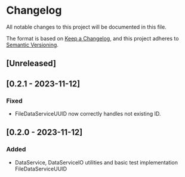 # Changelog

All notable changes to this project will be documented in this file.

The format is based on [Keep a Changelog](https://keepachangelog.com/en/1.1.0/),
and this project adheres to [Semantic Versioning](https://semver.org/spec/v2.0.0.html).

## [Unreleased]

## [0.2.1 - 2023-11-12]

### Fixed 

- FileDataServiceUUID now correctly handles not existing ID.


## [0.2.0 - 2023-11-12]

### Added 

- DataService, DataServiceIO utilities and basic test implementation FileDataServiceUUID
